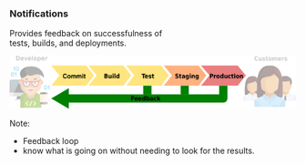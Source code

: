 ### Notifications

Provides feedback on successfulness of<br/>tests, builds, and deployments.

![Pipeline - Feedback](img/pipeline-feedback.svg) <!-- .element: style="border:0;background-color:inherit;box-shadow:none;height:3em" -->

Note:
* Feedback loop
* know what is going on without needing to look for the results.
